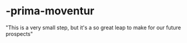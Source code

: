 # -prima-moventur
"This is a very small step, but it's a so great leap to make for our future prospects"
